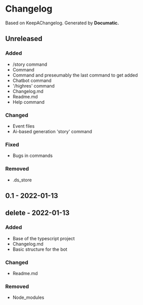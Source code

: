 # Changelog

Based on KeepAChangelog.
Generated by **Documatic.**

## Unreleased

### Added

* /story command
* Command
* Command and preseumably the last command to get added
* Chatbot command
* '/highres' command
* Changelog.md
* Readme.md
* Help command

### Changed

* Event files
* Ai-based generation 'story' command

### Fixed

* Bugs in commands

### Removed

* .ds_store

## 0.1 - 2022-01-13

## delete - 2022-01-13

### Added

* Base of the typescript project
* Changelog.md
* Basic structure for the bot

### Changed

* Readme.md

### Removed

* Node_modules
